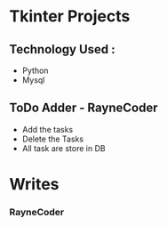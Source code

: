 # Tkinter Projects 

## Technology Used : 

- Python 
- Mysql 

## ToDo Adder - RayneCoder

- Add the tasks
- Delete the Tasks
- All task are store in DB


# Writes 

### RayneCoder
